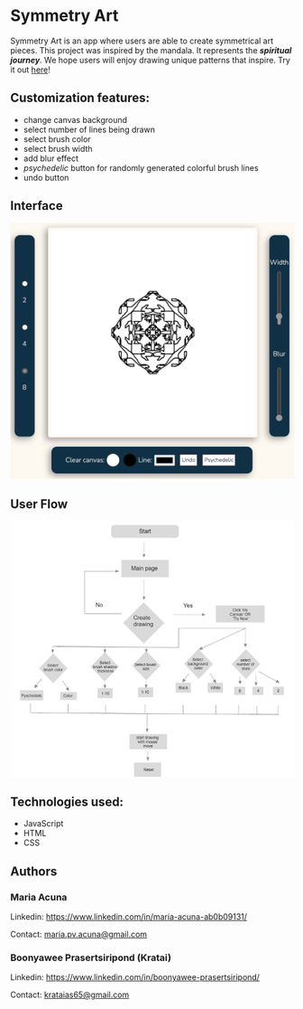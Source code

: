 # Symmetry Art

Symmetry Art is an app where users are able to create symmetrical art pieces. This project was inspired by the mandala. It represents the _**spiritual journey**_. We hope users will enjoy drawing unique patterns that inspire. Try it out [here](https://sweetreprise.github.io/mintbean_canvas_app/)!

## Customization features:
- change canvas background
- select number of lines being drawn
- select brush color
- select brush width
- add blur effect
- _psychedelic_ button for randomly generated colorful brush lines
- undo button



## Interface
![interface](assets/canvas_interface.jpg)


## User Flow
![diagram](/assets/diagram.PNG)

## Technologies used:
- JavaScript
- HTML
- CSS

## Authors

### **Maria Acuna**

Linkedin: https://www.linkedin.com/in/maria-acuna-ab0b09131/

Contact: maria.pv.acuna@gmail.com

### **Boonyawee Prasertsiripond (Kratai)**

Linkedin: https://www.linkedin.com/in/boonyawee-prasertsiripond/

Contact: krataias65@gmail.com

